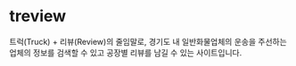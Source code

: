 # treview
 트럭(Truck) + 리뷰(Review)의 줄임말로, 경기도 내 일반화물업체의 운송을 주선하는 업체의 정보를 검색할 수 있고 공장별 리뷰를 남길 수 있는 사이트입니다.
